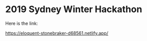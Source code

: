 # 2019 Sydney Winter Hackathon

Here is the link:

https://eloquent-stonebraker-d68561.netlify.app/
